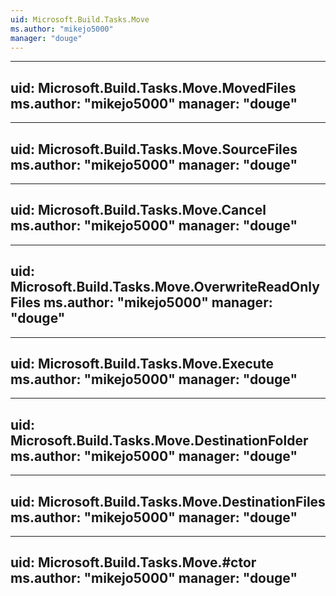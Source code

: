```yaml
---
uid: Microsoft.Build.Tasks.Move
ms.author: "mikejo5000"
manager: "douge"
---
```


---
uid: Microsoft.Build.Tasks.Move.MovedFiles
ms.author: "mikejo5000"
manager: "douge"
---

---
uid: Microsoft.Build.Tasks.Move.SourceFiles
ms.author: "mikejo5000"
manager: "douge"
---

---
uid: Microsoft.Build.Tasks.Move.Cancel
ms.author: "mikejo5000"
manager: "douge"
---

---
uid: Microsoft.Build.Tasks.Move.OverwriteReadOnlyFiles
ms.author: "mikejo5000"
manager: "douge"
---

---
uid: Microsoft.Build.Tasks.Move.Execute
ms.author: "mikejo5000"
manager: "douge"
---

---
uid: Microsoft.Build.Tasks.Move.DestinationFolder
ms.author: "mikejo5000"
manager: "douge"
---

---
uid: Microsoft.Build.Tasks.Move.DestinationFiles
ms.author: "mikejo5000"
manager: "douge"
---

---
uid: Microsoft.Build.Tasks.Move.#ctor
ms.author: "mikejo5000"
manager: "douge"
---
